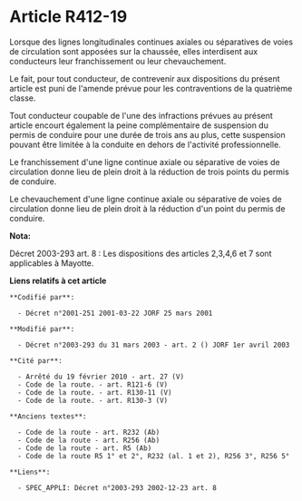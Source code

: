 # Article R412-19

Lorsque des lignes longitudinales continues axiales ou séparatives de voies de circulation sont apposées sur la chaussée,
elles interdisent aux conducteurs leur franchissement ou leur chevauchement.

Le fait, pour tout conducteur, de contrevenir aux dispositions du présent article est puni de l'amende prévue pour les
contraventions de la quatrième classe.

Tout conducteur coupable de l'une des infractions prévues au présent article encourt également la peine complémentaire de
suspension du permis de conduire pour une durée de trois ans au plus, cette suspension pouvant être limitée à la conduite en
dehors de l'activité professionnelle.

Le franchissement d'une ligne continue axiale ou séparative de voies de circulation donne lieu de plein droit à la réduction
de trois points du permis de conduire.

Le chevauchement d'une ligne continue axiale ou séparative de voies de circulation donne lieu de plein droit à la réduction
d'un point du permis de conduire.

**Nota:**

Décret 2003-293 art. 8 : Les dispositions des articles 2,3,4,6 et 7 sont applicables à Mayotte.

**Liens relatifs à cet article**

	**Codifié par**:

	  - Décret n°2001-251 2001-03-22 JORF 25 mars 2001

	**Modifié par**:

	  - Décret n°2003-293 du 31 mars 2003 - art. 2 () JORF 1er avril 2003

	**Cité par**:

	  - Arrêté du 19 février 2010 - art. 27 (V)
	  - Code de la route. - art. R121-6 (V)
	  - Code de la route. - art. R130-11 (V)
	  - Code de la route. - art. R130-3 (V)

	**Anciens textes**:

	  - Code de la route - art. R232 (Ab)
	  - Code de la route - art. R256 (Ab)
	  - Code de la route - art. R5 (Ab)
	  - Code de la route R5 1° et 2°, R232 (al. 1 et 2), R256 3°, R256 5°

	**Liens**:

	  - SPEC_APPLI: Décret n°2003-293 2002-12-23 art. 8

